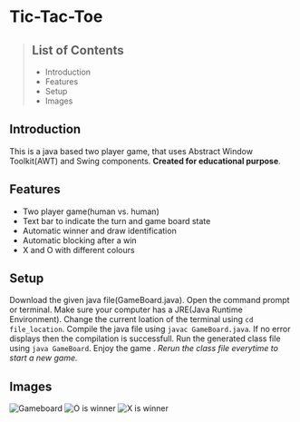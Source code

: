 # Tic-Tac-Toe


> ## List of Contents
> * Introduction
> * Features
> * Setup
> * Images

## Introduction
This is a java based two player game, that uses Abstract Window Toolkit(AWT) and Swing components. **Created for educational purpose**.

## Features
* Two player game(human vs. human)
* Text bar to indicate the turn and game board state
* Automatic winner and draw identification
* Automatic blocking after a win
* X and O with different colours

## Setup
Download the given java file(GameBoard.java). Open the command prompt or terminal. Make sure your computer has a JRE(Java Runtime Environment). Change the current loation of the terminal using `cd file_location`. Compile the java file using `javac GameBoard.java`. If no error displays then the compilation is successfull. Run the generated class file using `java GameBoard`. Enjoy the game . *Rerun the class file everytime to start a new game.*

## Images
![Gameboard](/assets/img1.jpg)
![O is winner](/assets/img2.jpg)
![X is winner](/assets/img3.jpg)
